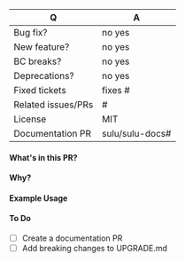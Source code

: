 | Q | A
| --- | ---
| Bug fix? | no yes
| New feature? | no yes
| BC breaks? | no yes
| Deprecations? | no yes <!-- if yes add them to the UPGRADE.md file -->
| Fixed tickets | fixes # <!-- add issue number here e.g.: #5730 -->
| Related issues/PRs | # <!-- add issue or PR number here e.g.: #5730 -->
| License | MIT
| Documentation PR | sulu/sulu-docs# <!-- add docs PR number here e.g.: sulu/sulu-docs#615 -->

#### What's in this PR?

<!-- Explain the contents of the PR. -->

#### Why?

<!-- Which problem does the PR fix? (add some context and maybe link to an issue here) -->

#### Example Usage

<!--
```php
// If you added new features, show examples of how to use them here

$foo = new Foo();

// Now we can do
$foo->doSomething();
```
-->

#### To Do

- [ ] Create a documentation PR
- [ ] Add breaking changes to UPGRADE.md
